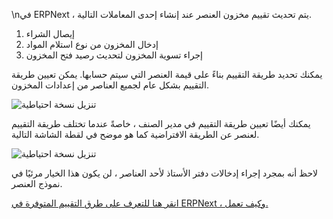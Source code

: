 \nفي ERPNext ، يتم تحديث تقييم مخزون العنصر عند إنشاء إحدى المعاملات التالية.

1. إيصال الشراء
2. إدخال المخزون من نوع استلام المواد
3. إجراء تسوية المخزون لتحديث رصيد فتح المخزون

يمكنك تحديد طريقة التقييم بناءً على قيمة العنصر التي سيتم حسابها. يمكن تعيين طريقة التقييم بشكل عام لجميع العناصر من إعدادات المخزون.

![تنزيل نسخة احتياطية](https://docs.erpnext.com/files/item-valuation-1.png)

يمكنك أيضًا تعيين طريقة التقييم في مدير الصنف ، خاصةً عندما تختلف طريقة التقييم لعنصر عن الطريقة الافتراضية كما هو موضح في لقطة الشاشة التالية.

![تنزيل نسخة احتياطية](https://docs.erpnext.com/files/item-valuation-2.png)

لاحظ أنه بمجرد إجراء إدخالات دفتر الأستاذ لأحد العناصر ، لن يكون هذا الخيار مرئيًا في نموذج العنصر.

[انقر هنا للتعرف على طرق التقييم المتوفرة في ERPNext ، وكيف تعمل.](https://frappe.io/blog/erpnext-features/inventory-valuation-method-fifo-vs-moving-average)